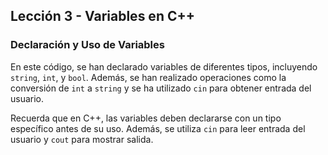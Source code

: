 ## Lección 3 - Variables en C++

### Declaración y Uso de Variables

En este código, se han declarado variables de diferentes tipos, incluyendo `string`, `int`, y `bool`. Además, se han realizado operaciones como la conversión de `int` a `string` y se ha utilizado `cin` para obtener entrada del usuario.

Recuerda que en C++, las variables deben declararse con un tipo específico antes de su uso. Además, se utiliza `cin` para leer entrada del usuario y `cout` para mostrar salida.
